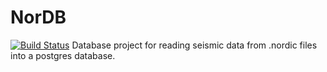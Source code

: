# NorDB
[![Build Status](https://travis-ci.org/MrCubanfrog/NorDB.svg?branch=master)](https://travis-ci.org/MrCubanfrog/NorDB)
Database project for reading seismic data from .nordic files into a postgres database.

